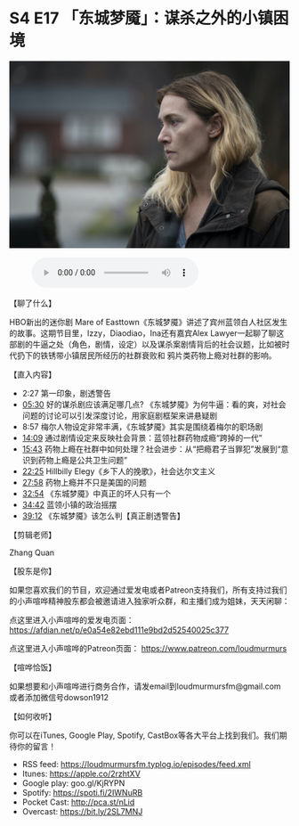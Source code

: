 # S4 E17 「东城梦魇」：谋杀之外的小镇困境

![](./image.jpeg)

<figure>
    <figcaption></figcaption>
    <audio
        controls
        src="./audio.mp3">
            Your browser does not support the
            <code>audio</code> element.
    </audio>
</figure>

<p>【聊了什么】</p>
<p>HBO新出的迷你剧 Mare of Easttown《东城梦魇》讲述了宾州蓝领白人社区发生的故事。这期节目里，Izzy，Diaodiao，Ina还有嘉宾Alex Lawyer一起聊了聊这部剧的牛逼之处（角色，剧情，设定）以及谋杀案剧情背后的社会议题，比如被时代扔下的铁锈带小镇居民所经历的社群衰败和
鸦片类药物上瘾对社群的影响。</p>
<p>【直入内容】</p>
<div class="block-list"><ul>
<li>2:27 第一印象，剧透警告</li>
<li><a href="https://loudmurmursfm.com/feed/audio.xml#t=05:30">05:30</a> 好的谋杀剧应该满足哪几点? 《东城梦魇》为何牛逼：看的爽，对社会问题的讨论可以引发深度讨论，用家庭剧框架来讲悬疑剧</li>
<li>8:57 梅尔人物设定非常丰满，《东城梦魇》其实是围绕着梅尔的职场剧</li>
<li><a href="https://loudmurmursfm.com/feed/audio.xml#t=14:09">14:09</a> 通过剧情设定来反映社会背景：蓝领社群药物成瘾“跨掉的一代”</li>
<li><a href="https://loudmurmursfm.com/feed/audio.xml#t=15:43">15:43</a> 药物上瘾在社群中如何处理？社会进步：从“把瘾君子当罪犯”发展到“意识到药物上瘾是公共卫生问题”</li>
<li><a href="https://loudmurmursfm.com/feed/audio.xml#t=22:25">22:25</a> Hillbilly Elegy《乡下人的挽歌》，社会达尔文主义</li>
<li><a href="https://loudmurmursfm.com/feed/audio.xml#t=27:58">27:58</a> 药物上瘾并不只是美国的问题</li>
<li><a href="https://loudmurmursfm.com/feed/audio.xml#t=32:54">32:54</a> 《东城梦魇》中真正的坏人只有一个</li>
<li><a href="https://loudmurmursfm.com/feed/audio.xml#t=34:42">34:42</a> 蓝领小镇的政治摇摆</li>
<li><a href="https://loudmurmursfm.com/feed/audio.xml#t=39:12">39:12</a> 《东城梦魇》该怎么判【真正剧透警告】</li>
</ul>
</div><p>【剪辑老师】</p>
<p>Zhang Quan</p>
<p>【股东是你】</p>
<p>如果您喜欢我们的节目，欢迎通过爱发电或者Patreon支持我们，所有支持过我们的小声喧哗精神股东都会被邀请进入独家听众群，和主播们成为姐妹，天天闲聊：</p>
<p>点这里进入小声喧哗的爱发电页面：
<a href="https://afdian.net/p/e0a54e82ebd111e9bd2d52540025c377">https://afdian.net/p/e0a54e82ebd111e9bd2d52540025c377</a></p>
<p>点这里进入小声喧哗的Patreon页面：
<a href="https://www.patreon.com/loudmurmurs">https://www.patreon.com/loudmurmurs</a></p>
<p>【喧哗恰饭】</p>
<p>如果想要和小声喧哗进行商务合作，请发email到loudmurmursfm@gmail.com
或者添加微信号dowson1912</p>
<p>【如何收听】</p>
<p>你可以在iTunes, Google Play, Spotify, CastBox等各大平台上找到我们。我们期待你的留言！</p>
<div class="block-list"><ul>
<li>RSS feed: <a href="https://loudmurmursfm.typlog.io/episodes/feed.xml">https://loudmurmursfm.typlog.io/episodes/feed.xml</a></li>
<li>Itunes: <a href="https://apple.co/2rzhtXV">https://apple.co/2rzhtXV</a></li>
<li>Google play: goo.gl/KjRYPN</li>
<li>Spotify: <a href="https://spoti.fi/2IWNuRB">https://spoti.fi/2IWNuRB</a></li>
<li>Pocket Cast: <a href="http://pca.st/nLid">http://pca.st/nLid</a></li>
<li>Overcast: <a href="https://bit.ly/2SL7MNJ">https://bit.ly/2SL7MNJ</a></li>
</ul>
</div>
